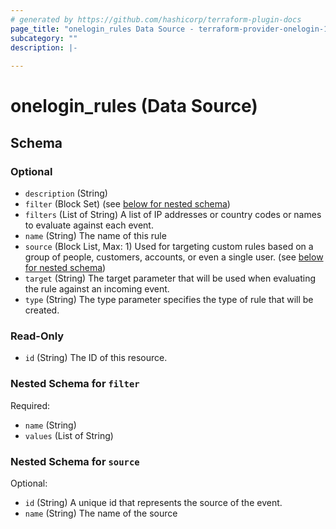 ```yaml
---
# generated by https://github.com/hashicorp/terraform-plugin-docs
page_title: "onelogin_rules Data Source - terraform-provider-onelogin-1"
subcategory: ""
description: |-
  
---
```


# onelogin_rules (Data Source)





<!-- schema generated by tfplugindocs -->
## Schema

### Optional

- `description` (String)
- `filter` (Block Set) (see [below for nested schema](#nestedblock--filter))
- `filters` (List of String) A list of IP addresses or country codes or names to evaluate against each event.
- `name` (String) The name of this rule
- `source` (Block List, Max: 1) Used for targeting custom rules based on a group of people, customers, accounts, or even a single user. (see [below for nested schema](#nestedblock--source))
- `target` (String) The target parameter that will be used when evaluating the rule against an incoming event.
- `type` (String) The type parameter specifies the type of rule that will be created.

### Read-Only

- `id` (String) The ID of this resource.

<a id="nestedblock--filter"></a>
### Nested Schema for `filter`

Required:

- `name` (String)
- `values` (List of String)


<a id="nestedblock--source"></a>
### Nested Schema for `source`

Optional:

- `id` (String) A unique id that represents the source of the event.
- `name` (String) The name of the source


